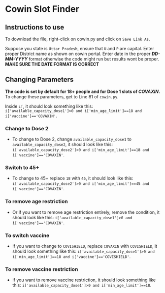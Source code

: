 # Cowin Slot Finder

## Instructions to use

To download the file, right-click on cowin.py and click on `Save Link As`.

Suppose you state is `Uttar Pradesh`, ensure that `U` and `P` are capital.
Enter proper District name as shown on cowin portal.
Enter date in the proper **_DD-MM-YYYY_** format otherwise the code might run but results wont be proper.
**MAKE SURE THE DATE FORMAT IS CORRECT**


## Changing Parameters
**The code is set by default for 18+ people and for Dose 1 slots of *COVAXIN*.**
To change these parameters, get to Line 81 of `cowin.py`.

Inside `if`, it should look something like this:
`i['available_capacity_dose1']>0 and i['min_age_limit']==18 and i['vaccine']=='COVAXIN'`.

### Change to Dose 2
* To change to Dose 2, change `available_capacity_dose1` to `available_capacity_dose2`, it should look like this:
`i['available_capacity_dose2']>0 and i['min_age_limit']==18 and i['vaccine']=='COVAXIN'`.

### Switch to 45+
* To change to 45+ replace `18` with `45`, it should look like this:
`i['available_capacity_dose2']>0 and i['min_age_limit']==45 and i['vaccine']=='COVAXIN'`.

### To remove age restriction
* Or if you want to remove age restriction entirely, remove the condition, it should look like this:
`i['available_capacity_dose1']>0 and i['vaccine']=='COVAXIN'`.

### To switch vaccine
* If you want to change to `COVISHIELD`, replace `COVAXIN` with `COVISHIELD`, it should look something like this:
`i['available_capacity_dose1']>0 and i['min_age_limit']==18 and i['vaccine']=='COVISHIELD'`.
### To remove vaccine restriction
* If you want to remove vaccine restriction, it should look something like this: 
`i['available_capacity_dose1']>0 and i['min_age_limit']==18`.


